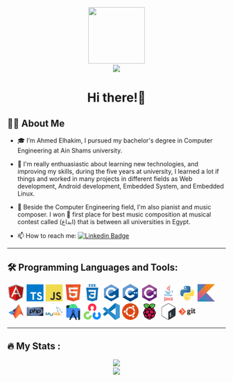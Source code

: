 <div id="header" align="center">
  <img src="https://cdn1.iconfinder.com/data/icons/data-science-1-1/512/20-512.png" width="130" height="130" />
</div>
<div id="badges" align="center" >
  <a href="https://www.linkedin.com/in/ahmed-elhakim-8a599217b">
  <img src="https://img.shields.io/badge/LinkedIn-blue?logo=linkedin&logoColor=white&style=flat&for-the-badge" />
  </a>
</div>
<!--<img src="https://komarev.com/ghpvc/?username=ahmedwelhakim&style=flat-square&color=blue" alt=""/> -->
<div align="center">
  <h1> Hi there!👋 </h1>
</div>

## :man_technologist: About Me
- :mortar_board: I’m Ahmed Elhakim, I pursued my bachelor's degree in Computer Engineering at Ain Shams university.

- :seedling: I'm really enthuasiastic about learning new technologies, and improving my skills, during the five years at university, I learned a lot if things and worked in many projects in different fields as Web development, Android development, Embedded System, and Embedded Linux.

- :musical_keyboard: Beside the Computer Engineering field, I'm also pianist and music composer. I won :1st_place_medal: first place for best music composition at musical contest called (ابداع) that is between all universities in Egypt.

- :mailbox: How to reach me: [![Linkedin Badge](https://img.shields.io/badge/-LinkedIn-blue?style=flat&logo=Linkedin&logoColor=white)](https://www.linkedin.com/in/ahmed-elhakim-8a599217b)
---
## :hammer_and_wrench: Programming Languages and Tools:
<div>
  <img src="https://github.com/devicons/devicon/blob/master/icons/angularjs/angularjs-original.svg" title="Angular" alt="Angular" width="40" height="40"/>
   <img src="https://github.com/devicons/devicon/blob/master/icons/typescript/typescript-original.svg" title="Typescript" alt="Typescript" width="40" height="40"/>
   <img src="https://github.com/devicons/devicon/blob/master/icons/javascript/javascript-original.svg" title="JavaScript" alt="JavaScript" width="40" height="40"/>
    <img src="https://github.com/devicons/devicon/blob/master/icons/html5/html5-original.svg" title="HTML5" alt="HTML" width="40" height="40"/>
   <img src="https://github.com/devicons/devicon/blob/master/icons/css3/css3-plain-wordmark.svg"  title="CSS3" alt="CSS" width="40" height="40"/>
   <img src="https://github.com/devicons/devicon/blob/master/icons/c/c-original.svg" title="C" alt="C" width="40" height="40"/>
  <img src="https://github.com/devicons/devicon/blob/master/icons/cplusplus/cplusplus-original.svg" title="C++" alt="C++" width="40" height="40"/>
   <img src="https://github.com/devicons/devicon/blob/master/icons/csharp/csharp-original.svg" title="C#" alt="C#" width="40" height="40"/>
    <img src="https://github.com/devicons/devicon/blob/master/icons/java/java-original-wordmark.svg" title="Java" alt="Java" width="40" height="40"/>
   <img src="https://github.com/devicons/devicon/blob/master/icons/python/python-original.svg" title="Python" alt="Python" width="40" height="40"/>
<img src="https://github.com/devicons/devicon/blob/master/icons/kotlin/kotlin-original.svg" title="Kotlin" alt="Kotlin" width="40" height="40"/>
  <img src="https://github.com/devicons/devicon/blob/master/icons/matlab/matlab-original.svg" title="Matlab" alt="Matlab" width="40" height="40"/>
  <img src="https://github.com/devicons/devicon/blob/master/icons/php/php-original.svg" title="Php" alt="Php" width="40" height="40"/>
      <img src="https://github.com/devicons/devicon/blob/master/icons/mysql/mysql-original-wordmark.svg" title="MySQL"  alt="MySQL" width="40" height="40"/>
   <img src="https://github.com/devicons/devicon/blob/master/icons/androidstudio/androidstudio-original.svg" title="AndroidStudio" alt="AndroidStudio" width="40" height="40"/>
    <img src="https://github.com/devicons/devicon/blob/master/icons/opencv/opencv-original.svg" title="OpenCv" alt="OpenCv" width="40" height="40"/>
  <img src="https://github.com/devicons/devicon/blob/master/icons/vscode/vscode-original.svg" title="Vscode" alt="Vscode" width="40" height="40"/>
  <img src="https://github.com/devicons/devicon/blob/master/icons/ubuntu/ubuntu-plain.svg" title="Ubuntu" alt="Ubuntu" width="40" height="40"/>
  <img src="https://github.com/devicons/devicon/blob/master/icons/raspberrypi/raspberrypi-original.svg" title="raspberry" alt="raspberry" width="40" height="40"/>
   <img src="https://github.com/devicons/devicon/blob/master/icons/bash/bash-original.svg" title="Bash" alt="Bash" width="40" height="40"/>
  <img src="https://github.com/devicons/devicon/blob/master/icons/git/git-original-wordmark.svg" title="Git" alt="Git" width="40" height="40"/>
</div>

---
## :fire: My Stats :
<div align="center">
<img src="https://github-readme-streak-stats.herokuapp.com/?user=ahmedwelhakim&theme=dark&hide_border=true" />
</div>

<!--
<div align="center">
<img src="https://github-readme-stats.vercel.app/api?username=ahmedwelhakim&show_icons=true&theme=vision-friendly-dark&hide_border=true" />
</div>
-->

<div align="center">
<img src="https://github-readme-stats.vercel.app/api/top-langs/?username=ahmedwelhakim&exclude_repo=Traffic-light-controller-with-tiva-c-project&langs_count=11&layout=compact&hide=hack&theme=vision-friendly-dark&hide_border=true" />
</div>




